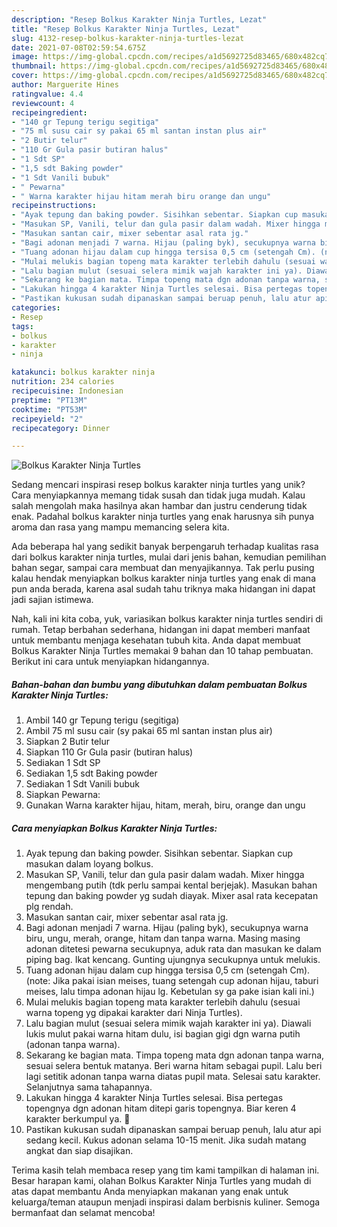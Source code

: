 ```yaml
---
description: "Resep Bolkus Karakter Ninja Turtles, Lezat"
title: "Resep Bolkus Karakter Ninja Turtles, Lezat"
slug: 4132-resep-bolkus-karakter-ninja-turtles-lezat
date: 2021-07-08T02:59:54.675Z
image: https://img-global.cpcdn.com/recipes/a1d5692725d83465/680x482cq70/bolkus-karakter-ninja-turtles-foto-resep-utama.jpg
thumbnail: https://img-global.cpcdn.com/recipes/a1d5692725d83465/680x482cq70/bolkus-karakter-ninja-turtles-foto-resep-utama.jpg
cover: https://img-global.cpcdn.com/recipes/a1d5692725d83465/680x482cq70/bolkus-karakter-ninja-turtles-foto-resep-utama.jpg
author: Marguerite Hines
ratingvalue: 4.4
reviewcount: 4
recipeingredient:
- "140 gr Tepung terigu segitiga"
- "75 ml susu cair sy pakai 65 ml santan instan plus air"
- "2 Butir telur"
- "110 Gr Gula pasir butiran halus"
- "1 Sdt SP"
- "1,5 sdt Baking powder"
- "1 Sdt Vanili bubuk"
- " Pewarna"
- " Warna karakter hijau hitam merah biru orange dan ungu"
recipeinstructions:
- "Ayak tepung dan baking powder. Sisihkan sebentar. Siapkan cup masukan dalam loyang bolkus."
- "Masukan SP, Vanili, telur dan gula pasir dalam wadah. Mixer hingga mengembang putih (tdk perlu sampai kental berjejak). Masukan bahan tepung dan baking powder yg sudah diayak. Mixer asal rata kecepatan plg rendah."
- "Masukan santan cair, mixer sebentar asal rata jg."
- "Bagi adonan menjadi 7 warna. Hijau (paling byk), secukupnya warna biru, ungu, merah, orange, hitam dan tanpa warna. Masing masing adonan ditetesi pewarna secukupnya, aduk rata dan masukan ke dalam piping bag. Ikat kencang. Gunting ujungnya secukupnya untuk melukis."
- "Tuang adonan hijau dalam cup hingga tersisa 0,5 cm (setengah Cm). (note: Jika pakai isian meises, tuang setengah cup adonan hijau, taburi meises, lalu timpa adonan hijau lg. Kebetulan sy ga pake isian kali ini.)"
- "Mulai melukis bagian topeng mata karakter terlebih dahulu (sesuai warna topeng yg dipakai karakter dari Ninja Turtles)."
- "Lalu bagian mulut (sesuai selera mimik wajah karakter ini ya). Diawali lukis mulut pakai warna hitam dulu, isi bagian gigi dgn warna putih (adonan tanpa warna)."
- "Sekarang ke bagian mata. Timpa topeng mata dgn adonan tanpa warna, sesuai selera bentuk matanya. Beri warna hitam sebagai pupil. Lalu beri lagi setitik adonan tanpa warna diatas pupil mata. Selesai satu karakter. Selanjutnya sama tahapannya."
- "Lakukan hingga 4 karakter Ninja Turtles selesai. Bisa pertegas topengnya dgn adonan hitam ditepi garis topengnya. Biar keren 4 karakter berkumpul ya. 😬"
- "Pastikan kukusan sudah dipanaskan sampai beruap penuh, lalu atur api sedang kecil. Kukus adonan selama 10-15 menit. Jika sudah matang angkat dan siap disajikan."
categories:
- Resep
tags:
- bolkus
- karakter
- ninja

katakunci: bolkus karakter ninja 
nutrition: 234 calories
recipecuisine: Indonesian
preptime: "PT13M"
cooktime: "PT53M"
recipeyield: "2"
recipecategory: Dinner

---
```



![Bolkus Karakter Ninja Turtles](https://img-global.cpcdn.com/recipes/a1d5692725d83465/680x482cq70/bolkus-karakter-ninja-turtles-foto-resep-utama.jpg)

Sedang mencari inspirasi resep bolkus karakter ninja turtles yang unik? Cara menyiapkannya memang tidak susah dan tidak juga mudah. Kalau salah mengolah maka hasilnya akan hambar dan justru cenderung tidak enak. Padahal bolkus karakter ninja turtles yang enak harusnya sih punya aroma dan rasa yang mampu memancing selera kita.

Ada beberapa hal yang sedikit banyak berpengaruh terhadap kualitas rasa dari bolkus karakter ninja turtles, mulai dari jenis bahan, kemudian pemilihan bahan segar, sampai cara membuat dan menyajikannya. Tak perlu pusing kalau hendak menyiapkan bolkus karakter ninja turtles yang enak di mana pun anda berada, karena asal sudah tahu triknya maka hidangan ini dapat jadi sajian istimewa.




Nah, kali ini kita coba, yuk, variasikan bolkus karakter ninja turtles sendiri di rumah. Tetap berbahan sederhana, hidangan ini dapat memberi manfaat untuk membantu menjaga kesehatan tubuh kita. Anda dapat membuat Bolkus Karakter Ninja Turtles memakai 9 bahan dan 10 tahap pembuatan. Berikut ini cara untuk menyiapkan hidangannya.

<!--inarticleads1-->

##### Bahan-bahan dan bumbu yang dibutuhkan dalam pembuatan Bolkus Karakter Ninja Turtles:

1. Ambil 140 gr Tepung terigu (segitiga)
1. Ambil 75 ml susu cair (sy pakai 65 ml santan instan plus air)
1. Siapkan 2 Butir telur
1. Siapkan 110 Gr Gula pasir (butiran halus)
1. Sediakan 1 Sdt SP
1. Sediakan 1,5 sdt Baking powder
1. Sediakan 1 Sdt Vanili bubuk
1. Siapkan  Pewarna:
1. Gunakan  Warna karakter hijau, hitam, merah, biru, orange dan ungu




<!--inarticleads2-->

##### Cara menyiapkan Bolkus Karakter Ninja Turtles:

1. Ayak tepung dan baking powder. Sisihkan sebentar. Siapkan cup masukan dalam loyang bolkus.
1. Masukan SP, Vanili, telur dan gula pasir dalam wadah. Mixer hingga mengembang putih (tdk perlu sampai kental berjejak). Masukan bahan tepung dan baking powder yg sudah diayak. Mixer asal rata kecepatan plg rendah.
1. Masukan santan cair, mixer sebentar asal rata jg.
1. Bagi adonan menjadi 7 warna. Hijau (paling byk), secukupnya warna biru, ungu, merah, orange, hitam dan tanpa warna. Masing masing adonan ditetesi pewarna secukupnya, aduk rata dan masukan ke dalam piping bag. Ikat kencang. Gunting ujungnya secukupnya untuk melukis.
1. Tuang adonan hijau dalam cup hingga tersisa 0,5 cm (setengah Cm). (note: Jika pakai isian meises, tuang setengah cup adonan hijau, taburi meises, lalu timpa adonan hijau lg. Kebetulan sy ga pake isian kali ini.)
1. Mulai melukis bagian topeng mata karakter terlebih dahulu (sesuai warna topeng yg dipakai karakter dari Ninja Turtles).
1. Lalu bagian mulut (sesuai selera mimik wajah karakter ini ya). Diawali lukis mulut pakai warna hitam dulu, isi bagian gigi dgn warna putih (adonan tanpa warna).
1. Sekarang ke bagian mata. Timpa topeng mata dgn adonan tanpa warna, sesuai selera bentuk matanya. Beri warna hitam sebagai pupil. Lalu beri lagi setitik adonan tanpa warna diatas pupil mata. Selesai satu karakter. Selanjutnya sama tahapannya.
1. Lakukan hingga 4 karakter Ninja Turtles selesai. Bisa pertegas topengnya dgn adonan hitam ditepi garis topengnya. Biar keren 4 karakter berkumpul ya. 😬
1. Pastikan kukusan sudah dipanaskan sampai beruap penuh, lalu atur api sedang kecil. Kukus adonan selama 10-15 menit. Jika sudah matang angkat dan siap disajikan.




Terima kasih telah membaca resep yang tim kami tampilkan di halaman ini. Besar harapan kami, olahan Bolkus Karakter Ninja Turtles yang mudah di atas dapat membantu Anda menyiapkan makanan yang enak untuk keluarga/teman ataupun menjadi inspirasi dalam berbisnis kuliner. Semoga bermanfaat dan selamat mencoba!
